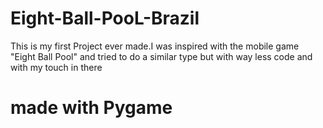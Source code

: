 # Eight-Ball-PooL-Brazil
This is my first Project ever made.I was inspired with the mobile game "Eight Ball Pool" and tried to do a similar type but with way less code and with my touch in there 
# made with Pygame
